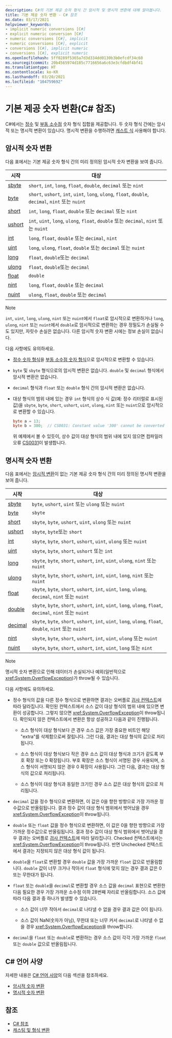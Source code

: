 ```yaml
---
description: C#의 기본 제공 숫자 형식 간 암시적 및 명시적 변환에 대해 알아봅니다.
title: 기본 제공 숫자 변환 - C# 참조
ms.date: 03/17/2021
helpviewer_keywords:
- implicit numeric conversions [C#]
- explicit numeric conversion [C#]
- numeric conversions [C#], implicit
- numeric conversions [C#], explicit
- conversions [C#], implicit numeric
- conversions [C#], explicit numeric
ms.openlocfilehash: 5ff0289f5365a7d3d334dd0130b3b0efcdf34c60
ms.sourcegitcommit: 20b4565974d185c7716656a6c63e3cfdbdf4bf41
ms.translationtype: HT
ms.contentlocale: ko-KR
ms.lasthandoff: 03/20/2021
ms.locfileid: "104759692"
---
```

# <a name="built-in-numeric-conversions-c-reference"></a>기본 제공 숫자 변환(C# 참조)

C#에서는 [정수](integral-numeric-types.md) 및 [부동 소수점](floating-point-numeric-types.md) 숫자 형식 집합을 제공합니다. 두 숫자 형식 간에는 암시적 또는 명시적 변환이 있습니다. 명시적 변환을 수행하려면 [캐스트 식](../operators/type-testing-and-cast.md#cast-expression) 사용해야 합니다.

## <a name="implicit-numeric-conversions"></a>암시적 숫자 변환

다음 표에서는 기본 제공 숫자 형식 간의 미리 정의된 암시적 숫자 변환을 보여 줍니다.

|시작|대상|
|----------|--------|
|[sbyte](integral-numeric-types.md)|`short`, `int`, `long`, `float`, `double`, `decimal` 또는 `nint`|
|[byte](integral-numeric-types.md)|`short`, `ushort`, `int`, `uint`, `long`, `ulong`, `float`, `double`, `decimal`, `nint` 또는 `nuint`|
|[short](integral-numeric-types.md)|`int`, `long`, `float`, `double` 또는 `decimal` 또는 `nint`|
|[ushort](integral-numeric-types.md)|`int`, `uint`, `long`, `ulong`, `float`, `double` 또는 `decimal`, `nint` 또는 `nuint`|
|[int](integral-numeric-types.md)|`long`, `float`, `double` 또는 `decimal`, `nint`|
|[uint](integral-numeric-types.md)|`long`, `ulong`, `float`, `double` 또는 `decimal` 또는 `nuint`|
|[long](integral-numeric-types.md)|`float`, `double`또는 `decimal`|
|[ulong](integral-numeric-types.md)|`float`, `double`또는 `decimal`|
|[float](floating-point-numeric-types.md)|`double`|
|[nint](nint-nuint.md)|`long`, `float`, `double` 또는 `decimal`|
|[nuint](nint-nuint.md)|`ulong`, `float`, `double` 또는 `decimal`|

> [!NOTE]
> `int`, `uint`, `long`, `ulong`, `nint` 또는 `nuint`에서 `float`로 암시적으로 변환하거나 `long`, `ulong`, `nint` 또는 `nuint`에서 `double`로 암시적으로 변환하는 경우 정밀도가 손실될 수도 있지만, 자릿수 손실은 없습니다. 다른 암시적 숫자 변환 시에는 정보 손실이 없습니다.

다음 사항에도 유의하세요.

- [정수 숫자 형식](integral-numeric-types.md)을 [부동 소수점 숫자 형식](floating-point-numeric-types.md)으로 암시적으로 변환할 수 있습니다.

- `byte` 및 `sbyte` 형식으로의 암시적 변환은 없습니다. `double` 및 `decimal` 형식에서 암시적 변환은 없습니다.

- `decimal` 형식과 `float` 또는 `double` 형식 간의 암시적 변환은 없습니다.

- 대상 형식의 범위 내에 있는 경우 `int` 형식의 상수 식 값(예: 정수 리터럴로 표시된 값)을 `sbyte`, `byte`, `short`, `ushort`, `uint`, `ulong`, `nint` 또는 `nuint`으로 암시적으로 변환할 수 있습니다.

  ```csharp
  byte a = 13;
  byte b = 300;  // CS0031: Constant value '300' cannot be converted to a 'byte'
  ```

  위 예제에서 볼 수 있듯이, 상수 값이 대상 형식의 범위 내에 있지 않으면 컴파일러 오류 [CS0031](../../misc/cs0031.md)이 발생합니다.

## <a name="explicit-numeric-conversions"></a>명시적 숫자 변환

다음 표에서는 [암시적 변환](#implicit-numeric-conversions)이 없는 기본 제공 숫자 형식 간의 미리 정의된 명시적 변환을 보여 줍니다.

|시작|대상|
|----------|--------|
|[sbyte](integral-numeric-types.md)|`byte`, `ushort`, `uint` 또는 `ulong` 또는 `nuint`|
|[byte](integral-numeric-types.md)|`sbyte`|
|[short](integral-numeric-types.md)|`sbyte`, `byte`, `ushort`, `uint`, `ulong` 또는 `nuint`|
|[ushort](integral-numeric-types.md)|`sbyte`, `byte`또는 `short`|
|[int](integral-numeric-types.md)|`sbyte`, `byte`, `short`, `ushort`, `uint`, `ulong` 또는 `nuint`|
|[uint](integral-numeric-types.md)|`sbyte`, `byte`, `short`, `ushort` 또는 `int`|
|[long](integral-numeric-types.md)|`sbyte`, `byte`, `short`, `ushort`, `int`, `uint`, `ulong`, `nint` 또는 `nuint`|
|[ulong](integral-numeric-types.md)|`sbyte`, `byte`, `short`, `ushort`, `int`, `uint`, `long`, `nint` 또는 `nuint`|
|[float](floating-point-numeric-types.md)|`sbyte`, `byte`, `short`, `ushort`, `int`, `uint`, `long`, `ulong`, `decimal`, `nint` 또는 `nuint`|
|[double](floating-point-numeric-types.md)|`sbyte`, `byte`, `short`, `ushort`, `int`, `uint`, `long`, `ulong`, `float`, `decimal`, `nint` 또는 `nuint`|
|[decimal](floating-point-numeric-types.md)|`sbyte`, `byte`, `short`, `ushort`, `int`, `uint`, `long`, `ulong`, `float`, `double`, `nint` 또는 `nuint`|
|[nint](nint-nuint.md)|`sbyte`, `byte`, `short`, `ushort`, `int`, `uint`, `ulong` 또는 `nuint`|
|[nuint](nint-nuint.md)|`sbyte`, `byte`, `short`, `ushort`, `int`, `uint`, `long` 또는 `nint`|

> [!NOTE]
> 명시적 숫자 변환으로 인해 데이터가 손실되거나 예외(일반적으로 <xref:System.OverflowException>)가 throw될 수 있습니다.

다음 사항에도 유의하세요.

- 정수 형식의 값을 다른 정수 형식으로 변환하면 결과는 오버플로 [검사 컨텍스트](../keywords/checked-and-unchecked.md)에 따라 달라집니다. 확인된 컨텍스트에서 소스 값이 대상 형식의 범위 내에 있으면 변환이 성공합니다. 그렇지 않으면 <xref:System.OverflowException>이 throw됩니다. 확인되지 않은 컨텍스트에서 변환은 항상 성공하고 다음과 같이 진행됩니다.

  - 소스 형식이 대상 형식보다 큰 경우 소스 값은 가장 중요한 비트인 해당 "extra"를 삭제함으로써 잘립니다. 그런 다음, 결과는 대상 형식의 값으로 처리됩니다.

  - 소스 형식이 대상 형식보다 작은 경우 소스 값이 대상 형식과 크기가 같도록 부호 확장 또는 0 확장됩니다. 부호 확장은 소스 형식이 서명된 경우 사용되며, 소스 형식이 서명되지 않은 경우 0 확장이 사용됩니다. 그런 다음, 결과는 대상 형식의 값으로 처리됩니다.

  - 소스 형식이 대상 형식과 동일한 크기인 경우 소스 값은 대상 형식의 값으로 처리됩니다.

- `decimal` 값을 정수 형식으로 변환하면, 이 값은 0을 향한 방향으로 가장 가까운 정수값으로 반올림됩니다. 결과 정수 값이 대상 형식 범위에서 벗어났을 경우 <xref:System.OverflowException>이 throw됩니다.

- `double` 또는 `float` 값을 정수 형식으로 변환하면, 이 값은 0을 향한 방향으로 가장 가까운 정수값으로 반올림됩니다. 결과 정수 값이 대상 형식 범위에서 벗어났을 경우 결과는 오버플로 [검사 컨텍스트](../keywords/checked-and-unchecked.md)에 따라 달라집니다. Checked 컨텍스트에서는 <xref:System.OverflowException>이 throw됩니다. 반면 Unchecked 컨텍스트에서 결과는 지정되지 않은 대상 형식 값이 됩니다.

- `double`을 `float`로 변환할 경우 `double` 값을 가장 가까운 `float` 값으로 반올림합니다. `double` 값이 너무 크거나 작아서 `float` 형식에 맞지 않는 경우 결과 값은 0 또는 무한대가 됩니다.

- `float` 또는 `double`을 `decimal`로 변환할 경우 소스 값을 `decimal` 표현으로 변환한 다음 필요한 경우 가장 가까운 소수점 이하 28번째 자리로 반올림합니다. 소스 값에 따라 다음 결과 중 하나가 발생할 수 있습니다.

  - 소스 값이 너무 작아서 `decimal`로 나타낼 수 없을 경우 결과 값은 0이 됩니다.

  - 소스 값이 NaN(숫자가 아님), 무한대 또는 너무 커서 `decimal`로 나타낼 수 없을 경우 <xref:System.OverflowException>을 throw합니다.

- `decimal`을 `float` 또는 `double`로 변환하는 경우 소스 값이 각각 가장 가까운 `float` 또는 `double` 값으로 반올림됩니다.

## <a name="c-language-specification"></a>C# 언어 사양

자세한 내용은 [C# 언어 사양](~/_csharplang/spec/introduction.md)의 다음 섹션을 참조하세요.

- [암시적 숫자 변환](~/_csharplang/spec/conversions.md#implicit-numeric-conversions)
- [명시적 숫자 변환](~/_csharplang/spec/conversions.md#explicit-numeric-conversions)

## <a name="see-also"></a>참조

- [C# 참조](../index.md)
- [캐스팅 및 형식 변환](../../programming-guide/types/casting-and-type-conversions.md)
